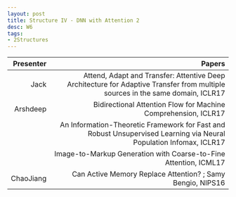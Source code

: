 ```yaml
---
layout: post
title: Structure IV - DNN with Attention 2
desc: W6
tags:
- 2Structures
---
```




| Presenter | Papers |
| -----: | ----------: |
| Jack  |  Attend, Adapt and Transfer: Attentive Deep Architecture for Adaptive Transfer from multiple sources in the same domain, ICLR17 |
| Arshdeep | Bidirectional Attention Flow for Machine Comprehension, ICLR17 |
|  | An Information-Theoretic Framework for Fast and Robust Unsupervised Learning via Neural Population Infomax, ICLR17 |
|  | Image-to-Markup Generation with Coarse-to-Fine Attention, ICML17 |
| ChaoJiang |  Can Active Memory Replace Attention? ; Samy Bengio, NIPS16 |
